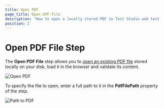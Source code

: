 ```yaml
---
title: Open PDF
page_title: Open DPF File
description: "How to open a locally stored PDF in Test Studio web test and validate its content" 
position: 2
---
```

# Open PDF File Step

The __Open PDF File__ step allows you to <a href="/automated-tests/recording/pdf-validation#open-local-pdf-file" target="_blank">open an existing PDF file</a> stored locally on your disk, load it in the browser and validate its content.

![Open PDF][1]

To specify the file to open, enter a full path to it in the __PdfFilePath__ property of the step.

![Path to PDF][2]

[1]: /img/features/custom-steps/open-pdf/fig1.png
[2]: /img/features/custom-steps/open-pdf/fig2.png